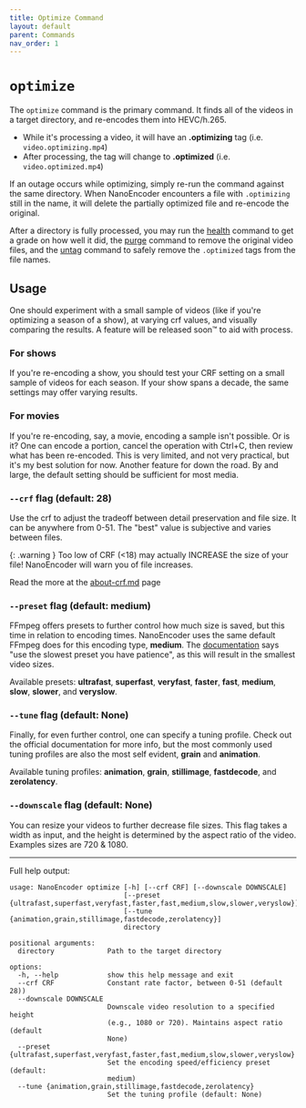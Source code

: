 ```yaml
---
title: Optimize Command
layout: default
parent: Commands
nav_order: 1
---
```

# `optimize`
The `optimize` command is the primary command. It finds all of the videos in a target directory, and re-encodes them into HEVC/h.265.

- While it's processing a video, it will have an **.optimizing** tag (i.e. `video.optimizing.mp4`)
- After processing, the tag will change to **.optimized** (i.e. `video.optimized.mp4`)

If an outage occurs while optimizing, simply re-run the command against the same directory. When NanoEncoder encounters a file with `.optimizing` still in the name, it will delete the partially optimized file and re-encode the original.

After a directory is fully processed, you may run the [health](health.md) command to get a grade on how well it did, the [purge](purge.md) command to remove the original video files, and the [untag](untag.md) command to safely remove the `.optimized` tags from the file names.

## Usage
One should experiment with a small sample of videos (like if you're optimizing a season of a show), at varying crf values, and visually comparing the results. A feature will be released soon™ to aid with process.

### For shows
If you're re-encoding a show, you should test your CRF setting on a small sample of videos for each season. If your show spans a decade, the same settings may offer varying results.

### For movies
If you're re-encoding, say, a movie, encoding a sample isn't possible. Or is it? One can encode a portion, cancel the operation with Ctrl+C, then review what has been re-encoded. This is very limited, and not very practical, but it's my best solution for now. Another feature for down the road. By and large, the default setting should be sufficient for most media.

### `--crf` flag (default: 28)
Use the crf to adjust the tradeoff between detail preservation and file size. It can be anywhere from 0-51. The "best" value is subjective and varies between files.

{: .warning }
Too low of CRF (<18) may actually INCREASE the size of your file! NanoEncoder will warn you of file increases.

Read the more at the [about-crf.md](../about-crf.md) page

### `--preset` flag (default: medium)
FFmpeg offers presets to further control how much size is saved, but this time in relation to encoding times. NanoEncoder uses the same default FFmpeg does for this encoding type, **medium**. The [documentation](https://trac.ffmpeg.org/wiki/Encode/H.265#ConstantRateFactorCRF) says "use the slowest preset you have patience", as this will result in the smallest video sizes.

Available presets: **ultrafast**, **superfast**, **veryfast**, **faster**, **fast**, **medium**, **slow**, **slower**, and **veryslow**.

### `--tune` flag (default: None)
Finally, for even further control, one can specify a tuning profile. Check out the official documentation for more info, but the most commonly used tuning profiles are also the most self evident, **grain** and **animation**.

Available tuning profiles: **animation**, **grain**, **stillimage**, **fastdecode**, and **zerolatency**.

### `--downscale` flag (default: None)
You can resize your videos to further decrease file sizes. This flag takes a width as input, and the height is determined by the aspect ratio of the video. Examples sizes are 720 & 1080.

---
Full help output:
```
usage: NanoEncoder optimize [-h] [--crf CRF] [--downscale DOWNSCALE]
                            [--preset {ultrafast,superfast,veryfast,faster,fast,medium,slow,slower,veryslow}]
                            [--tune {animation,grain,stillimage,fastdecode,zerolatency}]
                            directory

positional arguments:
  directory             Path to the target directory

options:
  -h, --help            show this help message and exit
  --crf CRF             Constant rate factor, between 0-51 (default 28))
  --downscale DOWNSCALE
                        Downscale video resolution to a specified height
                        (e.g., 1080 or 720). Maintains aspect ratio (default
                        None)
  --preset {ultrafast,superfast,veryfast,faster,fast,medium,slow,slower,veryslow}
                        Set the encoding speed/efficiency preset (default:
                        medium)
  --tune {animation,grain,stillimage,fastdecode,zerolatency}
                        Set the tuning profile (default: None)

```
